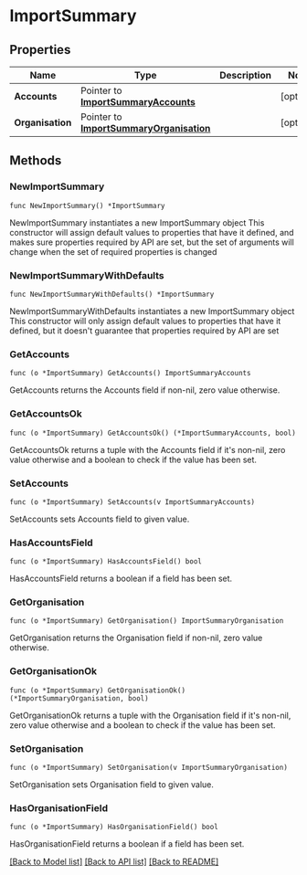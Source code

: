# ImportSummary

## Properties

Name | Type | Description | Notes
------------ | ------------- | ------------- | -------------
**Accounts** | Pointer to [**ImportSummaryAccounts**](ImportSummaryAccounts.md) |  | [optional] 
**Organisation** | Pointer to [**ImportSummaryOrganisation**](ImportSummaryOrganisation.md) |  | [optional] 

## Methods

### NewImportSummary

`func NewImportSummary() *ImportSummary`

NewImportSummary instantiates a new ImportSummary object
This constructor will assign default values to properties that have it defined,
and makes sure properties required by API are set, but the set of arguments
will change when the set of required properties is changed

### NewImportSummaryWithDefaults

`func NewImportSummaryWithDefaults() *ImportSummary`

NewImportSummaryWithDefaults instantiates a new ImportSummary object
This constructor will only assign default values to properties that have it defined,
but it doesn't guarantee that properties required by API are set

### GetAccounts

`func (o *ImportSummary) GetAccounts() ImportSummaryAccounts`

GetAccounts returns the Accounts field if non-nil, zero value otherwise.

### GetAccountsOk

`func (o *ImportSummary) GetAccountsOk() (*ImportSummaryAccounts, bool)`

GetAccountsOk returns a tuple with the Accounts field if it's non-nil, zero value otherwise
and a boolean to check if the value has been set.

### SetAccounts

`func (o *ImportSummary) SetAccounts(v ImportSummaryAccounts)`

SetAccounts sets Accounts field to given value.

### HasAccountsField

`func (o *ImportSummary) HasAccountsField() bool`

HasAccountsField returns a boolean if a field has been set.

### GetOrganisation

`func (o *ImportSummary) GetOrganisation() ImportSummaryOrganisation`

GetOrganisation returns the Organisation field if non-nil, zero value otherwise.

### GetOrganisationOk

`func (o *ImportSummary) GetOrganisationOk() (*ImportSummaryOrganisation, bool)`

GetOrganisationOk returns a tuple with the Organisation field if it's non-nil, zero value otherwise
and a boolean to check if the value has been set.

### SetOrganisation

`func (o *ImportSummary) SetOrganisation(v ImportSummaryOrganisation)`

SetOrganisation sets Organisation field to given value.

### HasOrganisationField

`func (o *ImportSummary) HasOrganisationField() bool`

HasOrganisationField returns a boolean if a field has been set.


[[Back to Model list]](../README.md#documentation-for-models) [[Back to API list]](../README.md#documentation-for-api-endpoints) [[Back to README]](../README.md)


